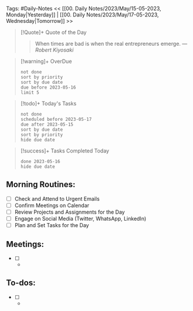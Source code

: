 Tags: #Daily-Notes
<< [[00. Daily Notes/2023/May/15-05-2023, Monday|Yesterday]] | [[00. Daily Notes/2023/May/17-05-2023, Wednesday|Tomorrow]] >>

> [!Quote]+ Quote of the Day  
> > When times are bad is when the real entrepreneurs emerge.
> — <cite>Robert Kiyosaki</cite>

> [!warning]+ OverDue  
> ```tasks  
> not done  
> sort by priority 
> sort by due date  
> due before 2023-05-16  
> limit 5  
> ```

> [!todo]+ Today's Tasks  
> ```tasks  
> not done  
> scheduled before 2023-05-17  
> due after 2023-05-15  
> sort by due date   
> sort by priority 
> hide due date  
> ```

> [!success]+ Tasks Completed Today  
> ```tasks  
> done 2023-05-16  
> hide due date  

## Morning Routines:
- [ ] Check and Attend to Urgent Emails
- [ ] Confirm Meetings on Calendar
- [ ] Review Projects and Assignments for the Day
- [ ] Engage on Social Media (Twitter, WhatsApp, LinkedIn)
- [ ] Plan and Set Tasks for the Day

## Meetings:
- [ ] *

## To-dos:
- [ ] *
